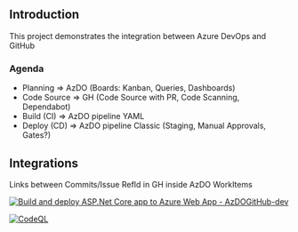 ## Introduction
This project demonstrates the integration between Azure DevOps and GitHub

### Agenda
- Planning => AzDO (Boards: Kanban, Queries, Dashboards)
- Code Source => GH (Code Source with PR, Code Scanning, Dependabot)
- Build (CI) => AzDO pipeline YAML
- Deploy (CD) => AzDO pipeline Classic (Staging, Manual Approvals, Gates?)

## Integrations
Links between Commits/Issue RefId in GH inside AzDO WorkItems

[![Build and deploy ASP.Net Core app to Azure Web App - AzDOGitHub-dev](https://github.com/jteazure/AzDOGitHub/actions/workflows/main_AzDOGitHub-dev.yml/badge.svg)](https://github.com/jteazure/AzDOGitHub/actions/workflows/main_AzDOGitHub-dev.yml)

[![CodeQL](https://github.com/jteazure/AzDOGitHub/actions/workflows/codeql-analysis.yml/badge.svg)](https://github.com/jteazure/AzDOGitHub/actions/workflows/codeql-analysis.yml)

